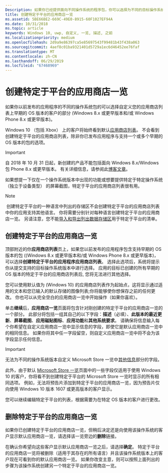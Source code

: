 ```yaml
---
Description: 如果你已经提供面向不同操作系统的程序包，你可以选择为不同的目标操作系统自定义应用商店一览的各个部分。
title: 创建特定于平台的应用商店一览
ms.assetid: 5BE66BE2-669C-49E0-8915-60F1027EF94A
ms.date: 10/31/2018
ms.topic: article
keywords: Windows 10, uwp, 自定义, 一览, 描述, 之前
ms.localizationpriority: medium
ms.openlocfilehash: 2d9a9e86397ca5e85697543f99481b43f438a063
ms.sourcegitcommit: 4aef8c01ba9321401d5729a1ec6d46452ee76faf
ms.translationtype: MT
ms.contentlocale: zh-CN
ms.lasthandoff: 06/29/2019
ms.locfileid: "67468969"
---
```

# <a name="create-platform-specific-store-listings"></a>创建特定于平台的应用商店一览


如果你以前发布的应用程序的不同的操作系统包的可以选择自定义您的应用商店列表上早期的 OS 版本的客户的部分 (Windows 8.x 或更早版本和/或 Windows Phone 8.x 或更早版本)。 

Windows 10 （包括 Xbox） 上的客户将始终看到默认[应用商店列表](create-app-store-listings.md)。 不会看到创建特定于平台的应用商店列表，除非你已发布应用程序与支持一个或多个早期的 OS 版本的包的选项。 

> [!IMPORTANT]
> 自 2018 年 10 月 31 日起，新创建的产品不能包括面向 Windows 8.x/Windows 包 Phone 8.x 或更早版本。 有关详细信息，请参阅此[博客文章](https://blogs.windows.com/windowsdeveloper/2018/08/20/important-dates-regarding-apps-with-windows-phone-8-x-and-earlier-and-windows-8-8-1-packages-submitted-to-microsoft-store)。

如果想提一下仅在一个操作系统版本中出现的功能或想要提供特定于特定操作系统 （独立于设备类型） 的屏幕截图，特定于平台的应用商店列表很有用。

> [!NOTE]
> 创建特定于平台的一种语言中列出的存储区不会创建特定于平台的应用商店列表中你的应用支持其他语言。 你将需要分别针对每种语言创建特定于平台的应用商店一览。 另请注意，您不能[导入和导出列出数据存储区](import-and-export-store-listings.md)用于特定于平台的清单。


## <a name="creating-a-platform-specific-store-listing"></a>创建特定于平台的应用商店一览

顶部附近的你**应用商店列表**页上，如果您以前发布的应用程序包含支持早期的 OS 版本的包 ((Windows 8.x 或更早版本和/或 Windows Phone 8.x 或更早版本)，可以选择**创建特定于平台的应用程序应用商店列表**。 选择此选项后，系统将提示你从提交支持的目标操作系统版本中进行选择。 应用的目标已创建的所有早期的 OS 版本的特定于平台的应用商店列表后, 您将无法进行其他选择。

您可以使用默认值为 (Windows 10) 的应用商店列表作为起始点，这将显示通过适用的文本和您已输入的默认存储的图像列表;你将能够使你想保存之前的任何更改。 你也可以从完全空白的应用商店一览中开始操作（如果你喜欢）。

单击**继续**后，**应用商店一览**页面将包含针对刚创建的特定于平台的应用商店一览的一个部分。 此部分将包括一组其自己的以下字段：**描述**（必填）、**此版本的最近更新**、**屏幕截图**、**应用磁贴图标**、**应用功能**和**其他系统要求**。 请确保将信息输入每个你希望在自定义应用商店一览中显示信息的字段，即使它是默认应用商店一览中的相同信息。 如果你将其中任一字段留空，则自定义应用商店一览中将不会为该字段显示任何信息。

> [!IMPORTANT]
> 无法为不同的操作系统版本自定义 Microsoft Store 一览中[其他信息](create-app-store-listings.md#additional-information)部分的字段。
> 
> 此外，由于默认 [Microsoft Store 一览](create-app-store-listings.md)页面中的一些字段仅适用于使用 Windows 10 的客户，你将看不到创建特定于平台的 Microsoft Store 一览时显示的所有相同选项。 例如，无法将预告片添加到特定于平台的应用商店一览，因为预告片仅向使用 Windows 10 版本 1607 或更高版本的客户显示。 

您可以继续编辑特定于平台的列表，根据需要为在特定 OS 版本的客户进行更改。


## <a name="removing-a-platform-specific-store-listing"></a>删除特定于平台的应用商店一览

如果你已创建特定于平台的应用商店一览，但稍后决定还是向使用该操作系统的客户显示默认应用商店一览，请选择该一览旁边的**删除**链接。

在确认你希望向这些客户显示默认应用商店一览之后，请选择**确定**。 特定于平台的应用商店一览将被删除（适用于其存在的所有语言）并且该操作系统版本上的客户现在可看到你的默认应用商店一览。 如果你改变主意，则可以按照上面列出的步骤为该操作系统创建另一个特定于平台的应用商店一览。
 

 




